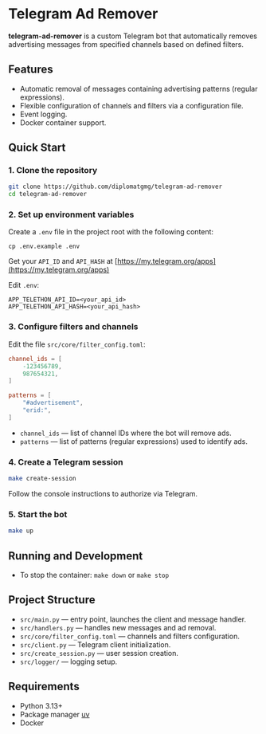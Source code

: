 # Telegram Ad Remover

**telegram-ad-remover** is a custom Telegram bot that automatically removes advertising messages from specified channels based on defined filters.

## Features

- Automatic removal of messages containing advertising patterns (regular expressions).
- Flexible configuration of channels and filters via a configuration file.
- Event logging.
- Docker container support.

## Quick Start

### 1. Clone the repository

```bash
git clone https://github.com/diplomatgmg/telegram-ad-remover
cd telegram-ad-remover
```

### 2. Set up environment variables

Create a `.env` file in the project root with the following content:
```
cp .env.example .env 
```

Get your `API_ID` and `API_HASH` at [https://my.telegram.org/apps](https://my.telegram.org/apps)

Edit `.env`:
```
APP_TELETHON_API_ID=<your_api_id>
APP_TELETHON_API_HASH=<your_api_hash>
```

### 3. Configure filters and channels

Edit the file `src/core/filter_config.toml`:

```toml
channel_ids = [
    -123456789,
    987654321,
]

patterns = [
    "#advertisement",
    "erid:",
]
```

- `channel_ids` — list of channel IDs where the bot will remove ads.
- `patterns` — list of patterns (regular expressions) used to identify ads.

### 4. Create a Telegram session

```bash
make create-session
```
Follow the console instructions to authorize via Telegram.

### 5. Start the bot

```bash
make up
```

## Running and Development

- To stop the container: `make down` or `make stop`

## Project Structure

- `src/main.py` — entry point, launches the client and message handler.
- `src/handlers.py` — handles new messages and ad removal.
- `src/core/filter_config.toml` — channels and filters configuration.
- `src/client.py` — Telegram client initialization.
- `src/create_session.py` — user session creation.
- `src/logger/` — logging setup.

## Requirements

- Python 3.13+
- Package manager [uv](https://docs.astral.sh/uv/getting-started/installation/)
- Docker
